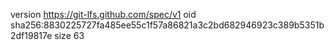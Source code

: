 version https://git-lfs.github.com/spec/v1
oid sha256:8830225727fa485ee55c1f57a86821a3c2bd682946923c389b5351b2df19817e
size 63
